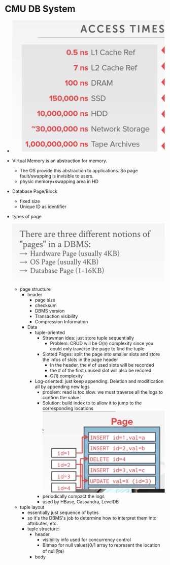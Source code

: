 # CMU DB System

- ![image-20190913141336879](images/image-20190913141336879.png)

- Virtual Memory is an abstraction for memory. 

  - The OS provide this abstraction to applications. So page fault/swapping is invisible to users.
  - physic memory+swapping area in HD

- Database Page/Block

  - fixed size
  - Unique ID as identifier

- types of page

  ![image-20190913184111168](images/image-20190913184111168.png)

  - page structure
    - header
      - page size
      - checksum
      - DBMS version
      - Transaction visibility
      - Compression Information
    - Data
      - tuple-oriented
        - Strawman idea: just store tuple sequentially
          - Problem: CRUD will be O(n) complexity since you could only traverse the page to find the tuple
        - Slotted Pages: split the page into smaller slots and store the infos of slots in the page header
          - In the header, the # of used slots will be recorded
          - the # of the first unused slot will also be recored.
          - O(1) complexity
      - Log-oriented: just keep appending. Deletion and modification all by appending new logs
        - problem: read is too slow. we must traverse all the logs to confirm the value.
        - Solution: build index to to allow it to jump to the corresponding locations
          ![image-20190913212802655](images/image-20190913212802655.png)
        - periodically compact the logs
        - used by HBase, Cassandra, LevelDB
  - tuple layout
    - essentially just sequence of bytes
    - so it's the DBMS's job to determine how to interpret them into attributes, etc.
    - tuple structure:
      - header
        - visibility info used for concurrency control
        - Bitmap for null values(0/1 array to represent the location of null你e)
      - body